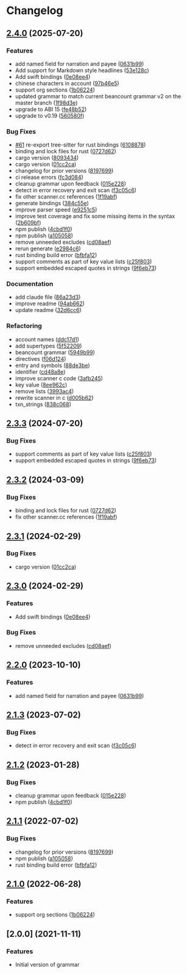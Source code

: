 # Changelog

## [2.4.0](https://github.com/polarmutex/tree-sitter-beancount/compare/tree-sitter-beancount-2.3.3...tree-sitter-beancount-2.4.0) (2025-07-20)


### Features

* add named field for narration and payee ([0631b99](https://github.com/polarmutex/tree-sitter-beancount/commit/0631b99d9096e10f4e289efe618e518debe918b4))
* Add support for Markdown style headlines ([53e128c](https://github.com/polarmutex/tree-sitter-beancount/commit/53e128cf73f47d88d70a1f50667d87c00e76fe60))
* Add swift bindings ([0e08ee4](https://github.com/polarmutex/tree-sitter-beancount/commit/0e08ee4212edef5088bb3dd93ab0ba01f94792b0))
* chinese characters in account ([97b46e5](https://github.com/polarmutex/tree-sitter-beancount/commit/97b46e5f37aa9030e9701c816e20760760ab4907))
* support org sections ([1b06224](https://github.com/polarmutex/tree-sitter-beancount/commit/1b06224c446f49586b0952de795e1562c6d76e3b))
* updated grammar to match current beancount grammar v2 on the master branch ([1f98d3e](https://github.com/polarmutex/tree-sitter-beancount/commit/1f98d3ea396e2035cfe53c0f435f2d20e373a3c8))
* upgrade to ABI 15 ([fe48b52](https://github.com/polarmutex/tree-sitter-beancount/commit/fe48b52805b3c6bebc3189c0e290ec4cb75dc5a7))
* upgrade to v0.19 ([560580f](https://github.com/polarmutex/tree-sitter-beancount/commit/560580f2c86f440e7b30a68b997114af506a148c))


### Bug Fixes

* [#61](https://github.com/polarmutex/tree-sitter-beancount/issues/61) re-export tree-sitter for rust bindings ([6108878](https://github.com/polarmutex/tree-sitter-beancount/commit/610887893f4ec5aeeb407b88e0eb10bd7453545c))
* binding and lock files for rust ([0727d62](https://github.com/polarmutex/tree-sitter-beancount/commit/0727d62af0dea0a78bbf132f53876888fc656c19))
* cargo version ([8093434](https://github.com/polarmutex/tree-sitter-beancount/commit/80934340cdd4b005ff15a24de9d99f36701a07e9))
* cargo version ([01cc2ca](https://github.com/polarmutex/tree-sitter-beancount/commit/01cc2ca9073b1dab75e6d7996f48331b0c3f9057))
* changelog for prior versions ([8197699](https://github.com/polarmutex/tree-sitter-beancount/commit/8197699421b9787a3940b097ced363b9a4ba2f13))
* ci release errors ([fc3d084](https://github.com/polarmutex/tree-sitter-beancount/commit/fc3d084396d3e74c028cedfc0e1f658bb8c39ef6))
* cleanup grammar upon feedback ([015e228](https://github.com/polarmutex/tree-sitter-beancount/commit/015e228ca684bbba5ee3e457020cf9c5d1d20afc))
* detect in error recovery and exit scan ([f3c05c6](https://github.com/polarmutex/tree-sitter-beancount/commit/f3c05c68aa03631fb4b9f0f7592bfec48376e65a))
* fix other scanner.cc references ([1f19abf](https://github.com/polarmutex/tree-sitter-beancount/commit/1f19abf1e162e1828013cb5434c6cf30f4054e80))
* generate bindings ([384c55e](https://github.com/polarmutex/tree-sitter-beancount/commit/384c55ede2a1f13e83d8e18dbef8f11304c379c2))
* improve parser speed ([e9251c5](https://github.com/polarmutex/tree-sitter-beancount/commit/e9251c51cfc41659cccdb815b48e29a595069f58))
* improve test coverage and fix some missing items in the syntax ([2b609bf](https://github.com/polarmutex/tree-sitter-beancount/commit/2b609bf899c7e40c2ae2e32bd940e237a8efe6d6))
* npm publish ([4cbd1f0](https://github.com/polarmutex/tree-sitter-beancount/commit/4cbd1f09cd07c1f1fabf867c2cf354f9da53cc4c))
* npm publish ([a105058](https://github.com/polarmutex/tree-sitter-beancount/commit/a1050584340a2375b6b480ba9e9691aebb9d33d5))
* remove unneeded excludes ([cd08aef](https://github.com/polarmutex/tree-sitter-beancount/commit/cd08aefa20dc0f3d5984b08b5d468f75bf4fd096))
* rerun generate ([e2984c6](https://github.com/polarmutex/tree-sitter-beancount/commit/e2984c6d96a8532e74c8223976d10aa854d5a772))
* rust binding build error ([bfbfa12](https://github.com/polarmutex/tree-sitter-beancount/commit/bfbfa12da0e1c7e598768c0f46f90bbe179d4be5))
* support comments as part of key value lists ([c25f803](https://github.com/polarmutex/tree-sitter-beancount/commit/c25f8034c977681653a8acd541c8b4877a58f474))
* support embedded escaped quotes in strings ([9f6eb73](https://github.com/polarmutex/tree-sitter-beancount/commit/9f6eb73b2cc06325f6c31f9c58f84ba802a88fd0))


### Documentation

* add claude file ([86a23d3](https://github.com/polarmutex/tree-sitter-beancount/commit/86a23d3cfe9bf95351cbf0ad49833ec2144148e4))
* improve readme ([94ab662](https://github.com/polarmutex/tree-sitter-beancount/commit/94ab662b9a88f6b2d2f240395550802bb6e265d1))
* update readme ([32d6cc6](https://github.com/polarmutex/tree-sitter-beancount/commit/32d6cc65dbc35d74cf5023bb12755f66960b9b59))


### Refactoring

* account names ([ddc17d1](https://github.com/polarmutex/tree-sitter-beancount/commit/ddc17d1e4a098d0c070a1730e818fb0e9d8d4746))
* add supertypes ([5f52209](https://github.com/polarmutex/tree-sitter-beancount/commit/5f52209922b60441307e782bc68ca6b86b9e92d3))
* beancount grammar ([5949b99](https://github.com/polarmutex/tree-sitter-beancount/commit/5949b9999e86e420eca7534459240cb24b0357ef))
* directives ([f06d124](https://github.com/polarmutex/tree-sitter-beancount/commit/f06d124b0fb87b5b3197efe55e80703f648b855e))
* entry and symbols ([88de3be](https://github.com/polarmutex/tree-sitter-beancount/commit/88de3bed89a754ab49bbdf5259f3893e95bdf250))
* identifier ([cd48a8e](https://github.com/polarmutex/tree-sitter-beancount/commit/cd48a8e9d5df16443465e6986f3e6fd97b019fc1))
* improve scanner c code ([3afb245](https://github.com/polarmutex/tree-sitter-beancount/commit/3afb245fc36a62e710d983b42e95b521114b2590))
* key value ([8ee962c](https://github.com/polarmutex/tree-sitter-beancount/commit/8ee962c76db9b6b6f3b72989a492321f60d809cc))
* remove lists ([3993ac4](https://github.com/polarmutex/tree-sitter-beancount/commit/3993ac471c01ee125faa1c77870df785b46fba34))
* rewrite scanner in c ([d005b62](https://github.com/polarmutex/tree-sitter-beancount/commit/d005b62a0ae7cc30dd01b2e409d16386d47d649f))
* txn_strings ([838c068](https://github.com/polarmutex/tree-sitter-beancount/commit/838c0684181af2b044571ab487c67b59caca30ba))

## [2.3.3](https://github.com/polarmutex/tree-sitter-beancount/compare/v2.3.2...v2.3.3) (2024-07-20)


### Bug Fixes

* support comments as part of key value lists ([c25f803](https://github.com/polarmutex/tree-sitter-beancount/commit/c25f8034c977681653a8acd541c8b4877a58f474))
* support embedded escaped quotes in strings ([9f6eb73](https://github.com/polarmutex/tree-sitter-beancount/commit/9f6eb73b2cc06325f6c31f9c58f84ba802a88fd0))

## [2.3.2](https://github.com/polarmutex/tree-sitter-beancount/compare/v2.3.1...v2.3.2) (2024-03-09)


### Bug Fixes

* binding and lock files for rust ([0727d62](https://github.com/polarmutex/tree-sitter-beancount/commit/0727d62af0dea0a78bbf132f53876888fc656c19))
* fix other scanner.cc references ([1f19abf](https://github.com/polarmutex/tree-sitter-beancount/commit/1f19abf1e162e1828013cb5434c6cf30f4054e80))

## [2.3.1](https://github.com/polarmutex/tree-sitter-beancount/compare/v2.3.0...v2.3.1) (2024-02-29)


### Bug Fixes

* cargo version ([01cc2ca](https://github.com/polarmutex/tree-sitter-beancount/commit/01cc2ca9073b1dab75e6d7996f48331b0c3f9057))

## [2.3.0](https://github.com/polarmutex/tree-sitter-beancount/compare/v2.2.0...v2.3.0) (2024-02-29)


### Features

* Add swift bindings ([0e08ee4](https://github.com/polarmutex/tree-sitter-beancount/commit/0e08ee4212edef5088bb3dd93ab0ba01f94792b0))


### Bug Fixes

* remove unneeded excludes ([cd08aef](https://github.com/polarmutex/tree-sitter-beancount/commit/cd08aefa20dc0f3d5984b08b5d468f75bf4fd096))

## [2.2.0](https://github.com/polarmutex/tree-sitter-beancount/compare/v2.1.3...v2.2.0) (2023-10-10)


### Features

* add named field for narration and payee ([0631b99](https://github.com/polarmutex/tree-sitter-beancount/commit/0631b99d9096e10f4e289efe618e518debe918b4))

## [2.1.3](https://github.com/polarmutex/tree-sitter-beancount/compare/v2.1.2...v2.1.3) (2023-07-02)


### Bug Fixes

* detect in error recovery and exit scan ([f3c05c6](https://github.com/polarmutex/tree-sitter-beancount/commit/f3c05c68aa03631fb4b9f0f7592bfec48376e65a))

## [2.1.2](https://github.com/polarmutex/tree-sitter-beancount/compare/v2.1.1...v2.1.2) (2023-01-28)


### Bug Fixes

* cleanup grammar upon feedback ([015e228](https://github.com/polarmutex/tree-sitter-beancount/commit/015e228ca684bbba5ee3e457020cf9c5d1d20afc))
* npm publish ([4cbd1f0](https://github.com/polarmutex/tree-sitter-beancount/commit/4cbd1f09cd07c1f1fabf867c2cf354f9da53cc4c))

## [2.1.1](https://github.com/polarmutex/tree-sitter-beancount/compare/v2.1.0...v2.1.1) (2022-07-02)


### Bug Fixes

* changelog for prior versions ([8197699](https://github.com/polarmutex/tree-sitter-beancount/commit/8197699421b9787a3940b097ced363b9a4ba2f13))
* npm publish ([a105058](https://github.com/polarmutex/tree-sitter-beancount/commit/a1050584340a2375b6b480ba9e9691aebb9d33d5))
* rust binding build error ([bfbfa12](https://github.com/polarmutex/tree-sitter-beancount/commit/bfbfa12da0e1c7e598768c0f46f90bbe179d4be5))

## [2.1.0](https://github.com/polarmutex/tree-sitter-beancount/compare/v2.0.0...v2.1.0) (2022-06-28)


### Features

* support org sections ([1b06224](https://github.com/polarmutex/tree-sitter-beancount/commit/1b06224c446f49586b0952de795e1562c6d76e3b))

## [2.0.0] (2021-11-11)

### Features

* Initial version of grammar
